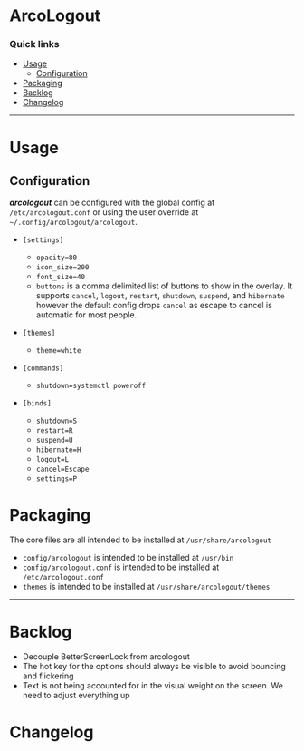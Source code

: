 # ArcoLogout

### Quick links
* [Usage](#usage)
  * [Configuration](#configuration)
* [Packaging](#packaging)
* [Backlog](#backlog)
* [Changelog](#changelog)

---

# Usage <a name="usage"/></a>

## Configuration <a name="configuration"/></a>
***arcologout*** can be configured with the global config at `/etc/arcologout.conf` or using the user
override at `~/.config/arcologout/arcologout`.

* `[settings]`
  * `opacity=80`
  * `icon_size=200`
  * `font_size=40`
  * `buttons` is a comma delimited list of buttons to show in the overlay. It supports `cancel`,
  `logout`, `restart`, `shutdown`, `suspend`, and `hibernate` however the default config drops
  `cancel` as escape to cancel is automatic for most people.

* `[themes]`
  * `theme=white`

* `[commands]`
  * `shutdown=systemctl poweroff`

* `[binds]`
  * `shutdown=S`
  * `restart=R`
  * `suspend=U`
  * `hibernate=H`
  * `logout=L`
  * `cancel=Escape`
  * `settings=P`

# Packaging <a name="packaging"/></a>
The core files are all intended to be installed at `/usr/share/arcologout`

* `config/arcologout` is intended to be installed at `/usr/bin`
* `config/arcologout.conf` is intended to be installed at `/etc/arcologout.conf`
* `themes` is intended to be installed at `/usr/share/arcologout/themes`

---

# Backlog <a name="backlog"/></a>
* Decouple BetterScreenLock from arcologout
* The hot key for the options should always be visible to avoid bouncing and flickering
* Text is not being accounted for in the visual weight on the screen. We need to adjust everything up

# Changelog <a name="changelog"/></a>
